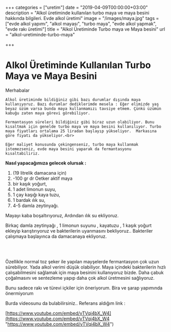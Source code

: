 +++
categories = ["uretim"]
date = "2019-04-09T00:00:00+03:00"
description = "Alkol üretiminde kullanılan turbo maya ve maya besini hakkında bilgileri. Evde alkol üretimi"
image = "/images/maya.jpg"
tags = ["evde alkol yapımı", "alkol mayası", "turbo maya", "evde alkol yapmak", "evde rakı üretimi"]
title = "Alkol Üretiminde Turbo maya ve Maya besini"
url = "alkol-uretiminde-turbo-maya"

+++
# Alkol Üretiminde Kullanılan Turbo Maya ve Maya Besini

Merhabalar

    Alkol üretiminde bildiğiniz gibi bazı durumlar dışında maya kullanıyoruz. Bazı durumlar dediklerimde mesela : Eğer elimizde yaş beyaz üzüm varsa bunda maya kullanmamızı tavsiye etmem. Çünkü üzümün kabuğu zaten maya görevi görebiliyor.

    Fermantasyon süreleri bildiğiniz gibi biraz uzun olabiliyor. Bunu kısaltmak için genelde turbo maya ve maya besini kullanılıyor. Turbo maya fiyatları ortalama 25 liradan başlayıp yükseliyor.  Markasına göre fiyatı da yükseliyor.<br>

    Eğer maliyet konusunda çekingenseniz, turbo maya kullanmak istemezseniz, evde maya besini yaparak da fermantasyonu kısaltabiliriz.

**Nasıl yapacağımıza  gelecek olursak :**

1. (19 litrelik damacana için)
2. -100 gr dr Oetker aktif maya
3. bir kaşık yoğurt,
4. 1 adet limonun suyu,
5. 1 çay kaşığı kaya tuzu,
6. 1 bardak ılık su,
7. 4-5 damla zeytinyağı.

Mayayı kaba boşaltırıyoruz, Ardından ılık su ekliyoruz.

Birkaç damla zeytinyağı , 1 limonun suyunu , kayatuzu , 1 kaşık yoğurt ekleyip karıştırıyoruz ve bakterilerin uyanmasını bekliyoruz..  Bakteriler çalışmaya başlayınca da damacanaya ekliyoruz.

<br><br>

Özellikle normal toz şeker ile yapılan mayşelerde fermantasyon çok uzun  sürebiliyor. Yada alkol verimi düşük olabiliyor. Maya içindeki bakterilerin hızlı çalışabilmesini sağlamak için maya besinini kullanıyoruz bizde. Daha çabuk çoğalmasını ve sentezleme yapıp daha çok alkol üretmesini sağlıyoruz.

Bunu sadece  rakı ve türevi içkiler için öneriyorum. Bira ve şarap yapımında önermiyorum

Burda videosunu da bulabilirsiniz..  Referans aldığım link :

[https://www.youtube.com/embed/vTVqi4bX_W4](https://www.youtube.com/embed/vTVqi4bX_W4 "https://www.youtube.com/embed/vTVqi4bX_W4")